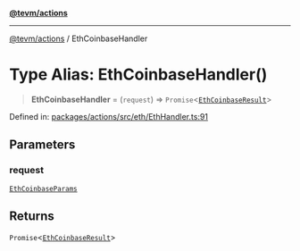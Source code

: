 [**@tevm/actions**](../README.md)

***

[@tevm/actions](../globals.md) / EthCoinbaseHandler

# Type Alias: EthCoinbaseHandler()

> **EthCoinbaseHandler** = (`request`) => `Promise`\<[`EthCoinbaseResult`](EthCoinbaseResult.md)\>

Defined in: [packages/actions/src/eth/EthHandler.ts:91](https://github.com/evmts/tevm-monorepo/blob/main/packages/actions/src/eth/EthHandler.ts#L91)

## Parameters

### request

[`EthCoinbaseParams`](EthCoinbaseParams.md)

## Returns

`Promise`\<[`EthCoinbaseResult`](EthCoinbaseResult.md)\>

